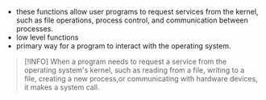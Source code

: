 - these functions allow user programs to request services from the kernel, such as file operations, process control, and communication between processes.
- low level functions
- primary way for a program to interact with the operating system.
> [!INFO] When a program needs to request a service from the operating system's kernel, such as reading from a file, writing to a file, creating a new process,or communicating with hardware devices, it makes a system call.